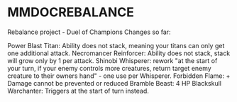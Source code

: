 # MMDOCREBALANCE
Rebalance project - Duel of Champions
Changes so far:

Power Blast Titan: Ability does not stack, meaning your titans can only get one additional attack.
Necromancer Reinforcer: Ability does not stack, stack will grow only by 1 per attack.
Shinobi Whisperer: rework "at the start of your turn, if your enemy controls more creatures, return target enemy creature to their owners hand" - one use per Whisperer.
Forbidden Flame: + Damage cannot be prevented or reduced
Bramble Beast: 4 HP
Blackskull Warchanter: Triggers at the start of turn instead.
